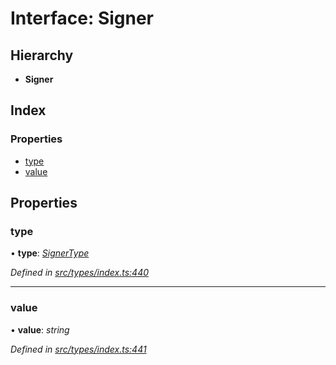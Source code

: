 # Interface: Signer

## Hierarchy

* **Signer**

## Index

### Properties

* [type](types.signer.md#type)
* [value](types.signer.md#value)

## Properties

###  type

• **type**: *[SignerType](../enums/types.signertype.md)*

*Defined in [src/types/index.ts:440](https://github.com/PolymathNetwork/polymesh-sdk/blob/6d34df1/src/types/index.ts#L440)*

___

###  value

• **value**: *string*

*Defined in [src/types/index.ts:441](https://github.com/PolymathNetwork/polymesh-sdk/blob/6d34df1/src/types/index.ts#L441)*

